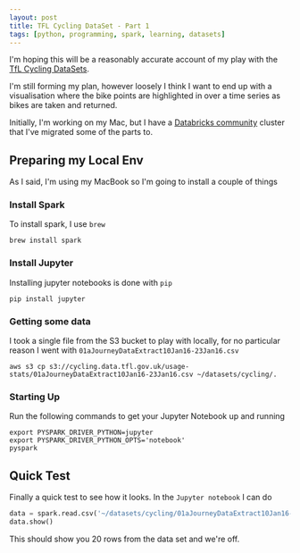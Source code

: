 ```yaml
---
layout: post
title: TFL Cycling DataSet - Part 1
tags: [python, programming, spark, learning, datasets]
---
```


I'm hoping this will be a reasonably accurate account of my play with the [TfL Cycling DataSets](http://cycling.data.tfl.gov.uk).

I'm still forming my plan, however loosely I think I want to end up with a visualisation where the bike points are highlighted in over a time series as bikes are taken and returned.

Initially, I'm working on my Mac, but I have a [Databricks community](https://community.cloud.databricks.com/) cluster that I've migrated some of the parts to.

## Preparing my Local Env

As I said, I'm using my MacBook so I'm going to install a couple of things

### Install Spark

To install spark, I use `brew`

```
brew install spark
```

### Install Jupyter

Installing jupyter notebooks is done with `pip`

```
pip install jupyter
```

### Getting some data

I took a single file from the S3 bucket to play with locally, for no particular reason I went with `01aJourneyDataExtract10Jan16-23Jan16.csv`

```
aws s3 cp s3://cycling.data.tfl.gov.uk/usage-stats/01aJourneyDataExtract10Jan16-23Jan16.csv ~/datasets/cycling/.
```

### Starting Up

Run the following commands to get your Jupyter Notebook up and running

```
export PYSPARK_DRIVER_PYTHON=jupyter
export PYSPARK_DRIVER_PYTHON_OPTS='notebook'
pyspark
```

## Quick Test

Finally a quick test to see how it looks. In the `Jupyter notebook` I can do

```python
data = spark.read.csv('~/datasets/cycling/01aJourneyDataExtract10Jan16-23Jan16.csv', header=True, inferSchema=True)
data.show()
```

This should show you 20 rows from the data set and we're off.
